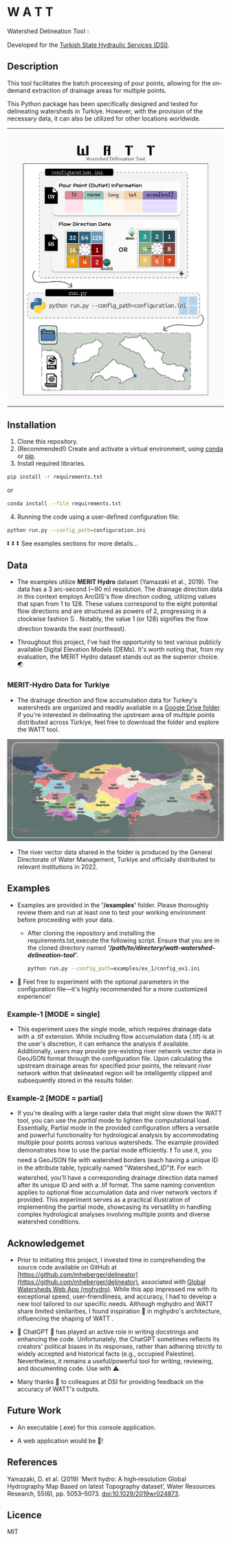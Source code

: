 # W A T T

Watershed Delineation Tool :droplet:

Developed for the [Turkish State Hydraulic Services (DSI)](https://www.dsi.gov.tr/).

## Description

This tool facilitates the batch processing of pour points, allowing for the on-demand extraction of drainage areas for multiple points.

This Python package has been specifically designed and tested for delineating watersheds in Turkiye. However, with the provision of the necessary data, it can also be utilized for other locations worldwide.

---

<img src="doc/figures/WATT.png" alt="WATT description" />

---

## Installation

1. Clone this repository.
1. (Recommended!) Create and activate a virtual environment, using [conda](https://conda.io/projects/conda/en/latest/user-guide/tasks/manage-environments.html#activating-an-environment) or [pip](https://packaging.python.org/en/latest/guides/installing-using-pip-and-virtual-environments/#:~:text=To%20create%20a%20virtual%20environment,virtualenv%20in%20the%20below%20commands.&text=The%20second%20argument%20is%20the,project%20and%20call%20it%20env%20.).
1. Install required libraries.

```sh
pip install -r requirements.txt
```

or

```sh
conda install --file requirements.txt
```

4. Running the code using a user-defined configuration file:

```sh
python run.py --config_path=configuration.ini
```

:arrow_double_down: :arrow_double_down: :arrow_double_down: See examples sections for more details...

## Data

- The examples utilize **MERIT Hydro** dataset (Yamazaki et al., 2019). The data has a 3 arc-second (~90 m) resolution. The drainage direction data in this context employs ArcGIS's flow direction coding, utilizing values that span from 1 to 128. These values correspond to the eight potential flow directions and are structured as powers of 2, progressing in a clockwise fashion :arrows_clockwise: . Notably, the value 1 (or 128) signifies the flow direction towards the east (northeast).

- Throughout this project, I've had the opportunity to test various publicly available Digital Elevation Models (DEMs). It's worth noting that, from my evaluation, the MERIT Hydro dataset stands out as the superior choice. :earth_asia:

### MERIT-Hydro Data for Turkiye

- The drainage direction and flow accumulation data for Turkey's watersheds are organized and readily available in a [Google Drive folder](https://drive.google.com/drive/folders/1ZSKWTHIF7_VplBLWNnf4QNRHmntlNfBf?usp=drive_link). If you're interested in delineating the upstream area of multiple points distributed across Türkiye, feel free to download the folder and explore the WATT tool.

<img src="doc/figures/TurkiyeWatersheds.png" alt="WATT description" />

- The river vector data shared in the folder is produced by the General Directorate of Water Management, Turkiye and officially distributed to relevant institutions in 2022. 

## Examples

- Examples are provided in the **'/examples'** folder. Please thoroughly review them and run at least one to test your working environment before proceeding with your data.

  - After cloning the repository and installing the requirements.txt,execute the following script. Ensure that you are in the cloned directory named **_'/path/to/directory/watt-watershed-delineation-tool'_**.

    ```sh
    python run.py --config_path=examples/ex_1/config_ex1.ini
    ```

- :dizzy: Feel free to experiment with the optional parameters in the configuration file—it's highly recommended for a more customized experience!

### Example-1 **[MODE = single]**

- This experiment uses the _single_ mode, which requires drainage data with a .tif extension. While including flow accumulation data (.tif) is at the user's discretion, it can enhance the analysis if available. Additionally, users may provide pre-existing river network vector data in GeoJSON format through the configuration file. Upon calculating the upstream drainage areas for specified pour points, the relevant river network within that delineated region will be intelligently clipped and subsequently stored in the results folder.

### Example-2 **[MODE = partial]**

- If you're dealing with a large raster data that might slow down the WATT tool, you can use the _partial_ mode to lighten the computational load. Essentially, Partial mode in the provided configuration offers a versatile and powerful functionality for hydrological analysis by accommodating multiple pour points across various watersheds. The example provided demonstrates how to use the partial mode efficiently. :heavy_exclamation_mark: To use it, you need a GeoJSON file with watershed borders (each having a unique ID in the attribute table, typically named "Watershed_ID"):heavy_exclamation_mark:. For each watershed, you'll have a corresponding drainage direction data named after its unique ID and with a .tif format. The same naming convention applies to optional flow accumulation data and river network vectors if provided. This experiment serves as a practical illustration of implementing the partial mode, showcasing its versatility in handling complex hydrological analyses involving multiple points and diverse watershed conditions.

## Acknowledgemet

- Prior to initiating this project, I invested time in comprehending the source code available on GitHub at [https://github.com/mheberger/delineator](https://github.com/mheberger/delineator), associated with [Global Watersheds Web App (mghydro)](https://mghydro.com/watersheds/). While this app impressed me with its exceptional speed, user-friendliness, and accuracy, I had to develop a new tool tailored to our specific needs. Although mghydro and WATT share limited similarities, I found inspiration :flashlight: in mghydro's architecture, influencing the shaping of WATT .

- :rocket: ChatGPT :rocket: has played an active role in writing docstrings and enhancing the code. Unfortunately, the ChatGPT sometimes reflects its creators' political biases in its responses, rather than adhering strictly to widely accepted and historical facts (e.g., occupied Palestine). Nevertheless, it remains a useful/powerful tool for writing, reviewing, and documenting code. Use with :warning:.

- Many thanks :tulip: to colleagues at DSI for providing feedback on the accuracy of WATT's outputs.

## Future Work

- An executable (.exe) for this console application.

- A web application would be :gem:!

## References

Yamazaki, D. et al. (2019) ‘Merit hydro: A high‐resolution Global Hydrography Map Based on latest Topography dataset’, Water Resources Research, 55(6), pp. 5053–5073. [doi:10.1029/2019wr024873](doi:10.1029/2019wr024873).

## Licence

MIT
